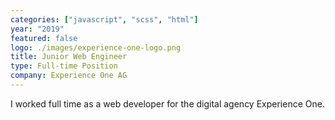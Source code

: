 ```yaml
---
categories: ["javascript", "scss", "html"]
year: "2019"
featured: false
logo: ./images/experience-one-logo.png
title: Junior Web Engineer
type: Full-time Position
company: Experience One AG
---
```


I worked full time as a web developer for the digital agency Experience One.
